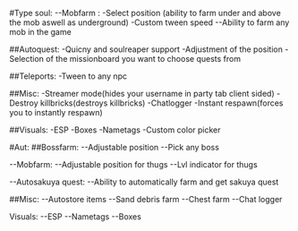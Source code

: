 #Type soul:
--Mobfarm :
-Select position (ability to farm under and above the mob aswell as underground)
-Custom tween speed
--Ability to farm any mob in the game

##Autoquest:
-Quicny and soulreaper support
-Adjustment of the position
-Selection of the missionboard you want to choose quests from

##Teleports:
-Tween to any npc

##Misc:
-Streamer mode(hides your username in party tab client sided)
-Destroy killbricks(destroys killbricks)
-Chatlogger
-Instant respawn(forces you to instantly respawn)


##Visuals:
-ESP
-Boxes
-Nametags
-Custom color picker

#Aut:
##Bossfarm:
--Adjustable position
--Pick any boss

--Mobfarm:
--Adjustable position for thugs
--Lvl indicator for thugs

--Autosakuya quest:
--Ability to automatically farm and get sakuya quest

##Misc:
--Autostore items
--Sand debris farm
--Chest farm
--Chat logger

Visuals:
--ESP
--Nametags
--Boxes
